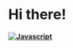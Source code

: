 # Hi there!

**[![Javascript](https://img.shields.io/badge/:badgeContent)
](https://img.shields.io/badge/with%20a%20logo-grey?style=for-the-badge&logo=javascript)**
